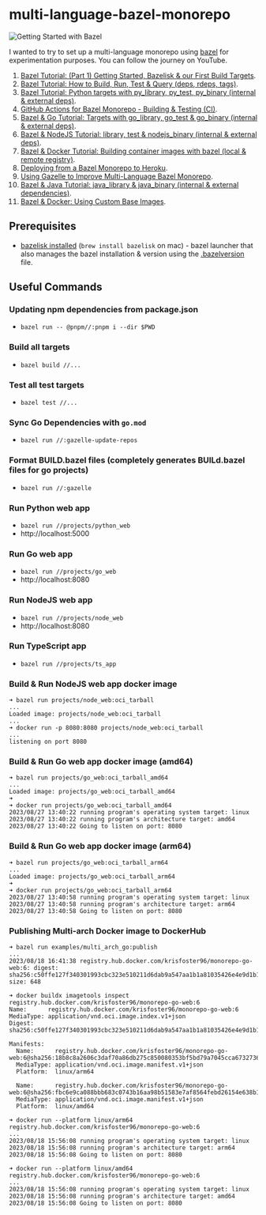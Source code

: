 # multi-language-bazel-monorepo

![Getting Started with Bazel](https://user-images.githubusercontent.com/17026751/147872728-cba68987-9a5c-4cb6-9777-47c51efc4c75.png)

I wanted to try to set up a multi-language monorepo using [bazel](https://bazel.build/) for experimentation purposes. You can follow the journey on YouTube.

1. [Bazel Tutorial: (Part 1) Getting Started, Bazelisk & our First Build Targets](https://youtu.be/BZYj6yfA6Bs).
2. [Bazel Tutorial: How to Build, Run, Test & Query (deps, rdeps, tags)](https://youtu.be/vZnXXx4Oh7c).
3. [Bazel Tutorial: Python targets with py_library, py_test, py_binary (internal & external deps)](https://youtu.be/8P3m1-U7v0k).
4. [GitHub Actions for Bazel Monorepo - Building & Testing (CI)](https://youtu.be/qiZXFdd8OPo).
5. [Bazel & Go Tutorial: Targets with go_library, go_test & go_binary (internal & external deps)](https://youtu.be/DB_kWimE2bw).
6. [Bazel & NodeJS Tutorial: library, test & nodejs_binary (internal & external deps)](https://youtu.be/lmWjRhFhvSc).
7. [Bazel & Docker Tutorial: Building container images with bazel (local & remote registry)](https://youtu.be/hLD6vKl4Txc).
8. [Deploying from a Bazel Monorepo to Heroku](https://youtu.be/AHvON-xl_Ds).
9. [Using Gazelle to Improve Multi-Language Bazel Monorepo](https://youtu.be/MUP35hfK0q4).
10. [Bazel & Java Tutorial: java_library & java_binary (internal & external dependencies)](https://youtu.be/HPTzVHOcins).
11. [Bazel & Docker: Using Custom Base Images](https://youtu.be/thYPUrhA82A).

## Prerequisites

- [bazelisk installed](https://github.com/bazelbuild/bazelisk) (`brew install bazelisk` on mac) - bazel launcher that also manages the bazel installation & version using the [.bazelversion](./.bazelversion) file.

## Useful Commands

### Updating npm dependencies from package.json

- `bazel run -- @pnpm//:pnpm i --dir $PWD`

### Build all targets

- `bazel build //...`

### Test all test targets

- `bazel test //...`

### Sync Go Dependencies with `go.mod`

- `bazel run //:gazelle-update-repos`

### Format BUILD.bazel files (completely generates BUILd.bazel files for go projects)

- `bazel run //:gazelle`

### Run Python web app

- `bazel run //projects/python_web`
- http://localhost:5000

### Run Go web app

- `bazel run //projects/go_web`
- http://localhost:8080

### Run NodeJS web app

- `bazel run //projects/node_web`
- http://localhost:8080

### Run TypeScript app

- `bazel run //projects/ts_app`

### Build & Run NodeJS web app docker image

```
➜ bazel run projects/node_web:oci_tarball
...
Loaded image: projects/node_web:oci_tarball
...
➜ docker run -p 8080:8080 projects/node_web:oci_tarball
...
listening on port 8080
```

### Build & Run Go web app docker image (amd64)
```
➜ bazel run projects/go_web:oci_tarball_amd64
...
Loaded image: projects/go_web:oci_tarball_amd64
➜
➜ docker run projects/go_web:oci_tarball_amd64
2023/08/27 13:40:22 running program's operating system target: linux
2023/08/27 13:40:22 running program's architecture target: amd64
2023/08/27 13:40:22 Going to listen on port: 8080
```

### Build & Run Go web app docker image (arm64)
```
➜ bazel run projects/go_web:oci_tarball_arm64
...
Loaded image: projects/go_web:oci_tarball_arm64
➜
➜ docker run projects/go_web:oci_tarball_arm64
2023/08/27 13:40:58 running program's operating system target: linux
2023/08/27 13:40:58 running program's architecture target: arm64
2023/08/27 13:40:58 Going to listen on port: 8080
```

### Publishing Multi-arch Docker image to DockerHub

```
➜ bazel run examples/multi_arch_go:publish
...
2023/08/18 16:41:38 registry.hub.docker.com/krisfoster96/monorepo-go-web:6: digest: sha256:c50ffe127f340301993cbc323e510211d6dab9a547aa1b1a81035426e4e9d1b1 size: 648
```

```
➜ docker buildx imagetools inspect registry.hub.docker.com/krisfoster96/monorepo-go-web:6
Name:      registry.hub.docker.com/krisfoster96/monorepo-go-web:6
MediaType: application/vnd.oci.image.index.v1+json
Digest:    sha256:c50ffe127f340301993cbc323e510211d6dab9a547aa1b1a81035426e4e9d1b1
           
Manifests: 
  Name:      registry.hub.docker.com/krisfoster96/monorepo-go-web:6@sha256:18b8c8a2606c3daf70a86db275c850080353bf5bd79a7045cca6732736b693c3
  MediaType: application/vnd.oci.image.manifest.v1+json
  Platform:  linux/arm64
             
  Name:      registry.hub.docker.com/krisfoster96/monorepo-go-web:6@sha256:fbc6e9ca088bbb683c0743b16aa98b51583e7af8564febd26154e638b12b484a
  MediaType: application/vnd.oci.image.manifest.v1+json
  Platform:  linux/amd64
```

```
➜ docker run --platform linux/arm64 registry.hub.docker.com/krisfoster96/monorepo-go-web:6
...
2023/08/18 15:56:08 running program's operating system target: linux
2023/08/18 15:56:08 running program's architecture target: arm64
2023/08/18 15:56:08 Going to listen on port: 8080
```

```
➜ docker run --platform linux/amd64 registry.hub.docker.com/krisfoster96/monorepo-go-web:6
...
2023/08/18 15:56:08 running program's operating system target: linux
2023/08/18 15:56:08 running program's architecture target: amd64
2023/08/18 15:56:08 Going to listen on port: 8080
```
